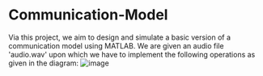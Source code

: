 # Communication-Model
Via this project, we aim to design and simulate a basic version of a communication model using MATLAB. We are given an audio file 'audio.wav' upon which we have to implement the following operations as given in the diagram:
![image](https://github.com/user-attachments/assets/d5f20d86-7765-4ac1-8a81-06c6549e2074)
